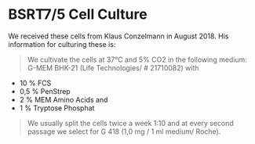 # BSRT7/5 Cell Culture

We received these cells from Klaus Conzelmann in August 2018.  His information for culturing these is:

> We cultivate the cells at 37°C and 5% CO2 in the following medium:
> G-MEM BHK-21 (Life Technologies/ # 21710082) with
- 10 % FCS
- 0,5 % PenStrep
- 2 % MEM Amino Acids and
- 1 % Tryptose Phosphat

> We usually split the cells twice a week 1:10 and at every second passage we select for G 418 (1,0 mg / 1 ml medium/ Roche). 

